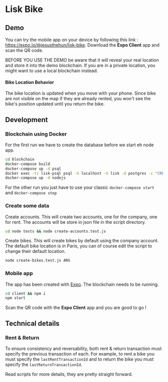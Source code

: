# Lisk Bike

## Demo

You can try the mobile app on your device by following this link : https://expo.io/@jesusthehun/lisk-bike.
Download the **Expo Client** app and scan the QR code.

BEFORE YOU USE THE DEMO be aware that it will reveal your real location and store it into the demo blockchain.
If you are in a private location, you might want to use a local blockchain instead.

#### Bike Location Behavior

The bike location is updated when you move with your phone.
Since bike are not visible on the map if they are already rented, you won't see the bike's position updated until you return the bike.


## Development

### Blockchain using Docker

For the first run we have to create the database before we start eh node app.

````bash
cd blockchain
docker-compose build
docker-compose up -d psql
docker exec -ti lisk-psql psql -h localhost -U lisk -d postgres -c "CREATE DATABASE lisk_dev OWNER lisk"
docker-compose up -d nodejs
````

For the other run you just have to use your classic `docker-compose start` and `docker-compose stop`

### Create some data

Create accounts. This will create two accounts, one for the company, one for rent.
 The accounts will be store in json file in the script directory.

````bash
cd node tests && node create-accounts.test.js 
````

Create bikes. This will create <ARG> bikes by default using the company account.
The default bike location is in Paris, you can of course edit the script to change their default location.

````bash
node create-bikes.test.js ARG
````

### Mobile app

The app has been created with [Expo](https://expo.io/learn).
The blockchain needs to be running.

```bash
cd client && npm i
npm start
```

Scan the QR code with the **Expo Client** app and you are good to go !

## Technical details

### Rent & Return

To ensure consistency and reversability, both rent & return transaction must specify the previous transaction of each.
For example, to rent a bike you must specify the `lastRentTransactionId` and to return the bike you must specify the `lastReturnTransactionId`.

Read scripts for more details, they are pretty straight forward.

